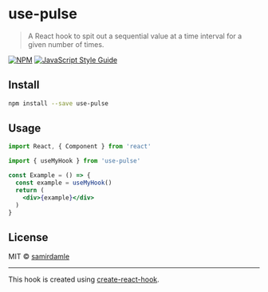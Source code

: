 # use-pulse

> A React hook to spit out a sequential value at a time interval for a given number of times.

[![NPM](https://img.shields.io/npm/v/use-pulse.svg)](https://www.npmjs.com/package/use-pulse) [![JavaScript Style Guide](https://img.shields.io/badge/code_style-standard-brightgreen.svg)](https://standardjs.com)

## Install

```bash
npm install --save use-pulse
```

## Usage

```jsx
import React, { Component } from 'react'

import { useMyHook } from 'use-pulse'

const Example = () => {
  const example = useMyHook()
  return (
    <div>{example}</div>
  )
}
```

## License

MIT © [samirdamle](https://github.com/samirdamle)

---

This hook is created using [create-react-hook](https://github.com/hermanya/create-react-hook).
